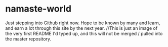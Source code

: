 # namaste-world
Just stepping into Github right now. Hope to be known by many and learn, and earn a lot through this site by the next year. 
//This is just an image of the very first README I'd typed up, and this will not be merged / pulled into the master repository.
